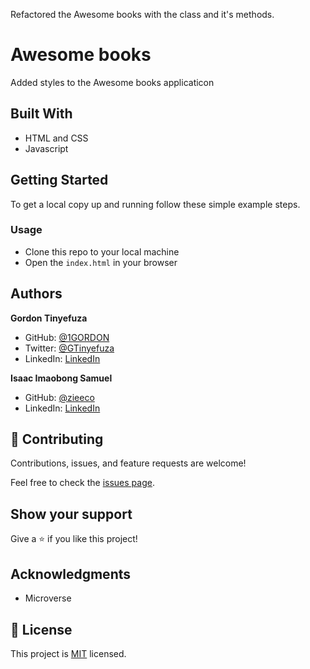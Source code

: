 Refactored the Awesome books with the class and it's methods.

# Awesome books

Added styles to the Awesome books applicaticon

## Built With

- HTML and CSS
- Javascript

## Getting Started

To get a local copy up and running follow these simple example steps.

### Usage

- Clone this repo to your local machine
- Open the `index.html` in your browser

## Authors

**Gordon Tinyefuza**

- GitHub: [@1GORDON](https://github.com/1GORDON)
- Twitter: [@GTinyefuza](https://twitter.com/Tinyefuza)
- LinkedIn: [LinkedIn](www.linkedin.com/in/tinyefuza-gordon-935747213)

**Isaac Imaobong Samuel**

- GitHub: [@zieeco](https://github.com/zieeco)
- LinkedIn: [LinkedIn](https://www.linkedin.com/in/isaac-imaobong-samuel-a4849b1b8/)

## 🤝 Contributing

Contributions, issues, and feature requests are welcome!

Feel free to check the [issues page](https://github.com/1GORDON/gitflow/issues).

## Show your support

Give a ⭐️ if you like this project!

## Acknowledgments

- Microverse

## 📝 License

This project is [MIT](./MIT.md) licensed.
